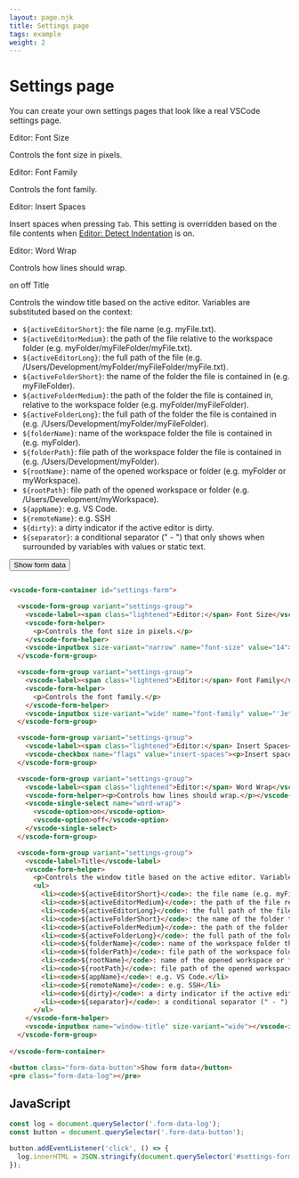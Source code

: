 ```yaml
---
layout: page.njk
title: Settings page
tags: example
weight: 2
---
```


# Settings page

You can create your own settings pages that look like a real VSCode settings page.

<component-preview>
  <vscode-form-container id="settings-form">
    <vscode-form-group variant="settings-group">
      <vscode-label><span class="lightened">Editor:</span> Font Size</vscode-label>
      <vscode-form-helper>
        <p>Controls the font size in pixels.</p>
      </vscode-form-helper>
      <vscode-inputbox size-variant="narrow" name="font-size" value="14"></vscode-inputbox>
    </vscode-form-group>
    <vscode-form-group variant="settings-group">
      <vscode-label><span class="lightened">Editor:</span> Font Family</vscode-label>
      <vscode-form-helper>
        <p>Controls the font family.</p>
      </vscode-form-helper>
      <vscode-inputbox size-variant="wide" name="font-family" value="'JetBrains Mono', 'Fira Code', Consolas, 'Courier New', monospace"></vscode-inputbox>
    </vscode-form-group>
    <vscode-form-group variant="settings-group">
      <vscode-label><span class="lightened">Editor:</span> Insert Spaces</vscode-label>
      <vscode-checkbox name="flags" value="insert-spaces"><p>Insert spaces when pressing <code>Tab</code>. This setting is overridden based on the file contents when <a href="#" title="#editor.detectIndentation">Editor: Detect Indentation</a> is on.</p></vscode-checkbox>
    </vscode-form-group>
    <vscode-form-group variant="settings-group">
      <vscode-label><span class="lightened">Editor:</span> Word Wrap</vscode-label>
      <vscode-form-helper><p>Controls how lines should wrap.</p></vscode-form-helper>
      <vscode-single-select name="word-wrap">
        <vscode-option>on</vscode-option>
        <vscode-option>off</vscode-option>
      </vscode-single-select>
    </vscode-form-group>
    <vscode-form-group variant="settings-group">
      <vscode-label>Title</vscode-label>
      <vscode-form-helper>
        <p>Controls the window title based on the active editor. Variables are substituted based on the context:</p>
        <ul>
          <li><code>${activeEditorShort}</code>: the file name (e.g. myFile.txt).</li>
          <li><code>${activeEditorMedium}</code>: the path of the file relative to the workspace folder (e.g. myFolder/myFileFolder/myFile.txt).</li>
          <li><code>${activeEditorLong}</code>: the full path of the file (e.g. /Users/Development/myFolder/myFileFolder/myFile.txt).</li>
          <li><code>${activeFolderShort}</code>: the name of the folder the file is contained in (e.g. myFileFolder).</li>
          <li><code>${activeFolderMedium}</code>: the path of the folder the file is contained in, relative to the workspace folder (e.g. myFolder/myFileFolder).</li>
          <li><code>${activeFolderLong}</code>: the full path of the folder the file is contained in (e.g. /Users/Development/myFolder/myFileFolder).</li>
          <li><code>${folderName}</code>: name of the workspace folder the file is contained in (e.g. myFolder).</li>
          <li><code>${folderPath}</code>: file path of the workspace folder the file is contained in (e.g. /Users/Development/myFolder).</li>
          <li><code>${rootName}</code>: name of the opened workspace or folder (e.g. myFolder or myWorkspace).</li>
          <li><code>${rootPath}</code>: file path of the opened workspace or folder (e.g. /Users/Development/myWorkspace).</li>
          <li><code>${appName}</code>: e.g. VS Code.</li>
          <li><code>${remoteName}</code>: e.g. SSH</li>
          <li><code>${dirty}</code>: a dirty indicator if the active editor is dirty.</li>
          <li><code>${separator}</code>: a conditional separator (" - ") that only shows when surrounded by variables with values or static text.</li>
        </ul>
      </vscode-form-helper>
      <vscode-inputbox name="window-title" size-variant="wide"></vscode-inputbox>
    </vscode-form-group>
  </vscode-form-container>
</component-preview>

<button class="form-data-button">Show form data</button>
<pre class="form-data-log"></pre>

<script type="module">
  const log = document.querySelector('.form-data-log');
  const button = document.querySelector('.form-data-button');

  button.addEventListener('click', () => {
    log.innerHTML = JSON.stringify(document.querySelector('#settings-form').data, null, 2);
  });
</script>

```html
<vscode-form-container id="settings-form">

  <vscode-form-group variant="settings-group">
    <vscode-label><span class="lightened">Editor:</span> Font Size</vscode-label>
    <vscode-form-helper>
      <p>Controls the font size in pixels.</p>
    </vscode-form-helper>
    <vscode-inputbox size-variant="narrow" name="font-size" value="14"></vscode-inputbox>
  </vscode-form-group>

  <vscode-form-group variant="settings-group">
    <vscode-label><span class="lightened">Editor:</span> Font Family</vscode-label>
    <vscode-form-helper>
      <p>Controls the font family.</p>
    </vscode-form-helper>
    <vscode-inputbox size-variant="wide" name="font-family" value="'JetBrains Mono', 'Fira Code', Consolas, 'Courier New', monospace"></vscode-inputbox>
  </vscode-form-group>

  <vscode-form-group variant="settings-group">
    <vscode-label><span class="lightened">Editor:</span> Insert Spaces</vscode-label>
    <vscode-checkbox name="flags" value="insert-spaces"><p>Insert spaces when pressing <code>Tab</code>. This setting is overridden based on the file contents when <a href="#" title="#editor.detectIndentation">Editor: Detect Indentation</a> is on.</p></vscode-checkbox>
  </vscode-form-group>

  <vscode-form-group variant="settings-group">
    <vscode-label><span class="lightened">Editor:</span> Word Wrap</vscode-label>
    <vscode-form-helper><p>Controls how lines should wrap.</p></vscode-form-helper>
    <vscode-single-select name="word-wrap">
      <vscode-option>on</vscode-option>
      <vscode-option>off</vscode-option>
    </vscode-single-select>
  </vscode-form-group>

  <vscode-form-group variant="settings-group">
    <vscode-label>Title</vscode-label>
    <vscode-form-helper>
      <p>Controls the window title based on the active editor. Variables are substituted based on the context:</p>
      <ul>
        <li><code>${activeEditorShort}</code>: the file name (e.g. myFile.txt).</li>
        <li><code>${activeEditorMedium}</code>: the path of the file relative to the workspace folder (e.g. myFolder/myFileFolder/myFile.txt).</li>
        <li><code>${activeEditorLong}</code>: the full path of the file (e.g. /Users/Development/myFolder/myFileFolder/myFile.txt).</li>
        <li><code>${activeFolderShort}</code>: the name of the folder the file is contained in (e.g. myFileFolder).</li>
        <li><code>${activeFolderMedium}</code>: the path of the folder the file is contained in, relative to the workspace folder (e.g. myFolder/myFileFolder).</li>
        <li><code>${activeFolderLong}</code>: the full path of the folder the file is contained in (e.g. /Users/Development/myFolder/myFileFolder).</li>
        <li><code>${folderName}</code>: name of the workspace folder the file is contained in (e.g. myFolder).</li>
        <li><code>${folderPath}</code>: file path of the workspace folder the file is contained in (e.g. /Users/Development/myFolder).</li>
        <li><code>${rootName}</code>: name of the opened workspace or folder (e.g. myFolder or myWorkspace).</li>
        <li><code>${rootPath}</code>: file path of the opened workspace or folder (e.g. /Users/Development/myWorkspace).</li>
        <li><code>${appName}</code>: e.g. VS Code.</li>
        <li><code>${remoteName}</code>: e.g. SSH</li>
        <li><code>${dirty}</code>: a dirty indicator if the active editor is dirty.</li>
        <li><code>${separator}</code>: a conditional separator (" - ") that only shows when surrounded by variables with values or static text.</li>
      </ul>
    </vscode-form-helper>
    <vscode-inputbox name="window-title" size-variant="wide"></vscode-inputbox>
  </vscode-form-group>
  
</vscode-form-container>

<button class="form-data-button">Show form data</button>
<pre class="form-data-log"></pre>
```

## JavaScript

```javascript
const log = document.querySelector('.form-data-log');
const button = document.querySelector('.form-data-button');

button.addEventListener('click', () => {
  log.innerHTML = JSON.stringify(document.querySelector('#settings-form').data, null, 2);
});
```